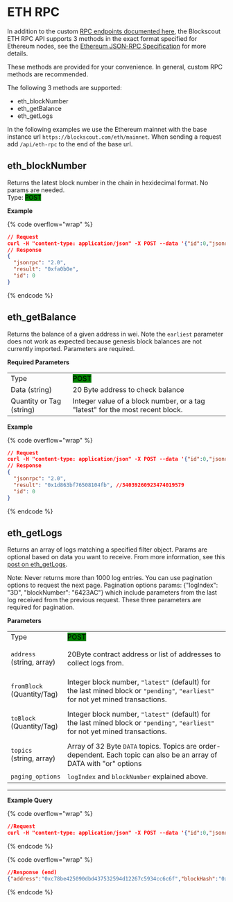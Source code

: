 # ETH RPC

In addition to the custom [RPC endpoints documented here](rpc-endpoints/), the Blockscout ETH RPC API supports 3 methods in the exact format specified for Ethereum nodes, see the [Ethereum JSON-RPC Specification](https://ethereum.github.io/execution-apis/api-documentation/) for more details.&#x20;

These methods are provided for your convenience. In general, custom RPC methods are recommended.&#x20;

The following 3 methods are supported:

* eth\_blockNumber
* eth\_getBalance
* eth\_getLogs

In the following examples we use the Ethereum mainnet with the base instance url  `https://blockscout.com/eth/mainnet`. When sending a request add `/api/eth-rpc` to the end of the base url.

## eth\_blockNumber

Returns the latest block number in the chain in hexidecimal format. No params are needed.\
Type: <mark style="background-color:green;">POST</mark>

**Example**

{% code overflow="wrap" %}
```json
// Request
curl -H "content-type: application/json" -X POST --data '{"id":0,"jsonrpc":"2.0","method":"eth_blockNumber","params":[]}' https://blockscout.com/eth/mainnet/api/eth-rpc
// Response
{
  "jsonrpc": "2.0",
  "result": "0xfa0b0e",
  "id": 0
}
```
{% endcode %}

## eth\_getBalance&#x20;

Returns the balance of a given address in wei. Note the `earliest` parameter does not work as expected because genesis block balances are not currently imported. Parameters are required.

**Required Parameters**

|                          |                                                                               |
| ------------------------ | ----------------------------------------------------------------------------- |
| Type                     | <mark style="background-color:green;">POST</mark>                             |
| Data (string)            | 20 Byte address to check balance                                              |
| Quantity or Tag (string) | Integer value of a block number, or a tag "latest" for the most recent block. |

**Example**&#x20;

{% code overflow="wrap" %}
```json
// Request
curl -H "content-type: application/json" -X POST --data '{"id":0,"jsonrpc":"2.0","method":"eth_getBalance","params":["0xd8dA6BF26964aF9D7eEd9e03E53415D37aA96045","latest"]}' https://blockscout.com/eth/mainnet/api/eth-rpc
// Response
{
  "jsonrpc": "2.0",
  "result": "0x1d863bf76508104fb", //34039260923474019579
  "id": 0
}

```
{% endcode %}

## eth\_getLogs

Returns an array of logs matching a specified filter object.  Params are optional based on data you want to receive. From more information, see this [post on eth\_getLogs](https://medium.com/alchemy-api/deep-dive-into-eth-getlogs-5faf6a66fd81).

Note: Never returns more than 1000 log entries. You can use pagination options to request the next page. Pagination options params: {"logIndex": "3D", "blockNumber": "6423AC"} which include parameters from the last log received from the previous request. These three parameters are required for pagination.

**Parameters**

|                                                  |                                                                                                                                    |
| ------------------------------------------------ | ---------------------------------------------------------------------------------------------------------------------------------- |
| Type                                             | <mark style="background-color:green;">POST</mark>                                                                                  |
| <p><code>address</code><br>(string, array)</p>   | 20Byte contract address or list of addresses to collect logs from.                                                                 |
| <p><code>fromBlock</code> <br>(Quantity/Tag)</p> | Integer block number, `"latest"` (default) for the last mined block  or `"pending"`, `"earliest"` for not yet mined transactions.  |
| <p><code>toBlock</code><br>(Quantity/Tag)</p>    |  Integer block number, `"latest"` (default) for the last mined block  or `"pending"`, `"earliest"` for not yet mined transactions. |
| <p><code>topics</code> <br>(string, array)</p>   | Array of 32 Byte `DATA` topics. Topics are order-dependent. Each topic can also be an array of DATA with "or" options              |
| `paging_options`                                 | `logIndex` and `blockNumber` explained above.                                                                                      |

****

**Example Query**

{% code overflow="wrap" %}
```json
//Request
curl -H "content-type: application/json" -X POST --data '{"id":0,"jsonrpc":"2.0","method":"eth_getLogs","params":[{"address":"0xc78Be425090Dbd437532594D12267C5934Cc6c6f","paging_options":{"logIndex":"3D","blockNumber":"6423AC"},"fromBlock":"earliest","toBlock":"latest","topics":["0xddf252ad1be2c89b69c2b068fc378daa952ba7f163c4a11628f55a4df523b3ef"]}]}' https://blockscout.com/eth/mainnet/api/eth-rpc
```
{% endcode %}

{% code overflow="wrap" %}
```json
//Response (end)
{"address":"0xc78be425090dbd437532594d12267c5934cc6c6f","blockHash":"0x574755e06bf0cec6d59a8cc7db183d4545a90242d03d5bc3806681277356cf4b","blockNumber":"79D4CF","data":"0x000000000000000000000000000000000000000000000c81c6f8fe7064224e6e","logIndex":"66","removed":false,"topics":["0xddf252ad1be2c89b69c2b068fc378daa952ba7f163c4a11628f55a4df523b3ef","0x0000000000000000000000000000000000000000000000000000000000000000","0x00000000000000000000000078c04412a6eb2f524ccf50b5f3d863a82e2f8d6f"],"transactionHash":"0xd35fe29c81484258f38b4848a4d44f54f3dc0b9b3d10ad094b8cd5f3a4815e64","transactionIndex":109,"transactionLogIndex":102,"type":"mined"},{"address":"0xc78be425090dbd437532594d12267c5934cc6c6f","blockHash":"0xcb58a082f58bea43dfb6be8addf97c915190175b9f0f0abc1e05bfd02573f010","blockNumber":"7BA949","data":"0x000000000000000000000000000000000000000000000c81c6272987dea5867a","logIndex":"56","removed":false,"topics":["0xddf252ad1be2c89b69c2b068fc378daa952ba7f163c4a11628f55a4df523b3ef","0x0000000000000000000000000000000000000000000000000000000000000000","0x0000000000000000000000001082e1c4a9c9f946ba102667a14f206c0f81e147"],"transactionHash":"0xd12770e7a1dfa759f6a645981e4bd1d75d2ed131b52565e436bce90b5b39f137","transactionIndex":137,"transactionLogIndex":86,"type":"mined"}],"id":0}

```
{% endcode %}
